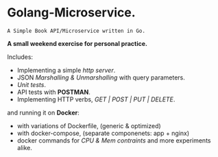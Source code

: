 # Golang-Microservice.
`A Simple Book API/Microservice written in Go.`

__A small weekend exercise for personal practice.__

Includes:
- Implementing a simple *http server*.
- JSON *Marshalling & Unmarshalling* with query parameters.
- _Unit tests_.
- API tests with **POSTMAN**.
- Implementing HTTP verbs, _GET | POST | PUT | DELETE_.

and running it on __Docker__:
 - with variations of Dockerfile, (generic & optimized)
 - with docker-compose, (separate componenets: app + nginx)
 - docker commands for _CPU & Mem contraints_ and more experiments alike.